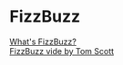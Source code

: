 # FizzBuzz

[What's FizzBuzz?](http://wiki.c2.com/?FizzBuzzTest)<br>
[FizzBuzz vide by Tom Scott](https://www.youtube.com/watch?v=QPZ0pIK_wsc)
